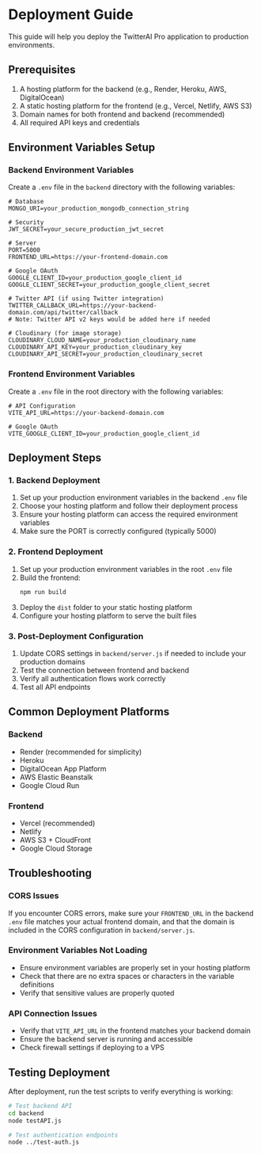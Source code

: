 # Deployment Guide

This guide will help you deploy the TwitterAI Pro application to production environments.

## Prerequisites

1. A hosting platform for the backend (e.g., Render, Heroku, AWS, DigitalOcean)
2. A static hosting platform for the frontend (e.g., Vercel, Netlify, AWS S3)
3. Domain names for both frontend and backend (recommended)
4. All required API keys and credentials

## Environment Variables Setup

### Backend Environment Variables

Create a `.env` file in the `backend` directory with the following variables:

```env
# Database
MONGO_URI=your_production_mongodb_connection_string

# Security
JWT_SECRET=your_secure_production_jwt_secret

# Server
PORT=5000
FRONTEND_URL=https://your-frontend-domain.com

# Google OAuth
GOOGLE_CLIENT_ID=your_production_google_client_id
GOOGLE_CLIENT_SECRET=your_production_google_client_secret

# Twitter API (if using Twitter integration)
TWITTER_CALLBACK_URL=https://your-backend-domain.com/api/twitter/callback
# Note: Twitter API v2 keys would be added here if needed

# Cloudinary (for image storage)
CLOUDINARY_CLOUD_NAME=your_production_cloudinary_name
CLOUDINARY_API_KEY=your_production_cloudinary_key
CLOUDINARY_API_SECRET=your_production_cloudinary_secret
```

### Frontend Environment Variables

Create a `.env` file in the root directory with the following variables:

```env
# API Configuration
VITE_API_URL=https://your-backend-domain.com

# Google OAuth
VITE_GOOGLE_CLIENT_ID=your_production_google_client_id
```

## Deployment Steps

### 1. Backend Deployment

1. Set up your production environment variables in the backend `.env` file
2. Choose your hosting platform and follow their deployment process
3. Ensure your hosting platform can access the required environment variables
4. Make sure the PORT is correctly configured (typically 5000)

### 2. Frontend Deployment

1. Set up your production environment variables in the root `.env` file
2. Build the frontend:
   ```bash
   npm run build
   ```
3. Deploy the `dist` folder to your static hosting platform
4. Configure your hosting platform to serve the built files

### 3. Post-Deployment Configuration

1. Update CORS settings in `backend/server.js` if needed to include your production domains
2. Test the connection between frontend and backend
3. Verify all authentication flows work correctly
4. Test all API endpoints

## Common Deployment Platforms

### Backend
- Render (recommended for simplicity)
- Heroku
- DigitalOcean App Platform
- AWS Elastic Beanstalk
- Google Cloud Run

### Frontend
- Vercel (recommended)
- Netlify
- AWS S3 + CloudFront
- Google Cloud Storage

## Troubleshooting

### CORS Issues
If you encounter CORS errors, make sure your `FRONTEND_URL` in the backend `.env` file matches your actual frontend domain, and that the domain is included in the CORS configuration in `backend/server.js`.

### Environment Variables Not Loading
- Ensure environment variables are properly set in your hosting platform
- Check that there are no extra spaces or characters in the variable definitions
- Verify that sensitive values are properly quoted

### API Connection Issues
- Verify that `VITE_API_URL` in the frontend matches your backend domain
- Ensure the backend server is running and accessible
- Check firewall settings if deploying to a VPS

## Testing Deployment

After deployment, run the test scripts to verify everything is working:

```bash
# Test backend API
cd backend
node testAPI.js

# Test authentication endpoints
node ../test-auth.js
```